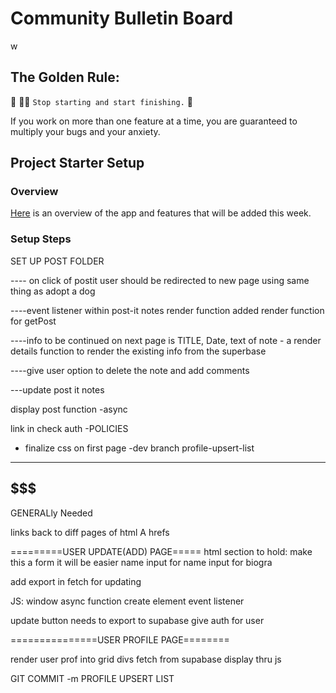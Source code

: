 # Community Bulletin Board
w
## The Golden Rule:

🦸 🦸‍♂️ `Stop starting and start finishing.` 🏁

If you work on more than one feature at a time, you are guaranteed to multiply your bugs and your anxiety.

## Project Starter Setup

### Overview

[Here](https://whimsical.com/page-wireframes-QKB9N3bD8HbmJDt12t5AHE) is an overview of the app and features that will be added this week.

### Setup Steps

SET UP POST FOLDER

---- on click of postit user should be redirected to new page
    using same thing as adopt a dog

----event listener within post-it notes render function
    added render function for getPost
    
----info to be continued on next page is TITLE, Date, text of note  - a render details function to render the existing info from the superbase

----give user option to delete the note and add comments

---update post it notes

display post function -async 

link in check auth
-POLICIES 

- finalize css on first page 
-dev branch profile-upsert-list
----------------------------------
$$$$$$$$$$$$$$$$$$$$$$$$$$$$$$$$$$$$$$$
----------------------------------
GENERALly Needed

links back to diff pages of html A hrefs

=========USER UPDATE(ADD) PAGE=====
html section to hold: make this a form it will be easier 
name
input for name
input for biogra

add export in fetch for updating

JS: 
window
async function create element
event listener 

update button
needs to export to supabase
give auth for user


===============USER PROFILE PAGE========

render user prof into grid divs
fetch from supabase 
display thru js

GIT COMMIT -m PROFILE UPSERT LIST